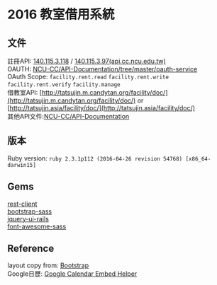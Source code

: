 # 2016 教室借用系統


## 文件

註冊API: [140.115.3.118](http://140.115.3.188:8080/manage) / [140.115.3.97(api.cc.ncu.edu.tw)](https://api.cc.ncu.edu.tw/manage/)  
OAUTH: [NCU-CC/API-Documentation/tree/master/oauth-service](https://github.com/NCU-CC/API-Documentation/tree/master/oauth-service)  
OAuth Scope: `facility.rent.read` `facility.rent.write` `facility.rent.verify` `facility.manage`  
借教室API: [http://tatsujin.m.candytan.org/facility/doc/](http://tatsujin.m.candytan.org/facility/doc/) or [http://tatsujin.asia/facility/doc/](http://tatsujin.asia/facility/doc/)  
其他API文件:[NCU-CC/API-Documentation](https://github.com/NCU-CC/API-Documentation)  


## 版本

Ruby version: `ruby 2.3.1p112 (2016-04-26 revision 54768) [x86_64-darwin15]`

## Gems

[rest-client](https://github.com/rest-client/rest-client)  
[bootstrap-sass](https://github.com/twbs/bootstrap-sass)  
[jquery-ui-rails](https://github.com/joliss/jquery-ui-rails)  
[font-awesome-sass](https://github.com/FortAwesome/font-awesome-sass)

## Reference

layout copy from: [Bootstrap](http://getbootstrap.com/examples/starter-template/)  
Google日歷: [Google Calendar Embed Helper](https://calendar.google.com/calendar/embedhelper)
